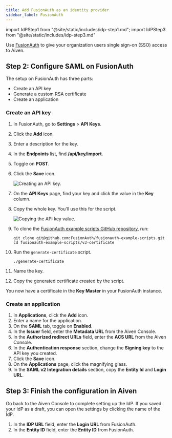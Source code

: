 ```yaml
---
title: Add FusionAuth as an identity provider
sidebar_label: FusionAuth
---
```

<!-- vale off -->
import IdPStep1 from "@site/static/includes/idp-step1.md";
import IdPStep3 from "@site/static/includes/idp-step3.md"

<!-- vale on -->

Use [FusionAuth](https://fusionauth.io/) to give your organization users single sign-on (SSO) access to Aiven.

<IdPStep1/>

## Step 2: Configure SAML on FusionAuth

The setup on FusionAuth has three parts:

- Create an API key
- Generate a custom RSA certificate
- Create an application

### Create an API key

1. In FusionAuth, go to **Settings** > **API Keys**.
1. Click the **Add** icon.
1. Enter a description for the key.
1. In the **Endpoints** list, find **/api/key/import**.
1. Toggle on **POST**.
1. Click the **Save** icon.

    ![Creating an API key.](/images/content/platform/howto/saml/fusionauth/create-api-key.png)

1. On the **API Keys** page, find your key and click the value in the **Key** column.

1. Copy the whole key. You'll use this for the script.

    ![Copying the API key value.](/images/content/platform/howto/saml/fusionauth/grab-api-key.png)

1. To clone the [FusionAuth example scripts GitHub
    repository](https://github.com/FusionAuth/fusionauth-example-scripts), run:

    ```shell
    git clone git@github.com:FusionAuth/fusionauth-example-scripts.git
    cd fusionauth-example-scripts/v3-certificate
    ```

1. Run the `generate-certificate` script.

    ```shell
    ./generate-certificate
    ```

1. Name the key.

1. Copy the generated certificate created by the script.

You now have a certificate in the **Key Master** in your FusionAuth instance.

### Create an application

1. In **Applications**, click the **Add** icon.
1. Enter a name for the application.
1. On the **SAML** tab, toggle on **Enabled**.
1. In the **Issuer** field, enter the **Metadata URL** from the Aiven Console.
1. In the **Authorized redirect URLs** field, enter the **ACS URL** from the Aiven Console.
1. In the **Authentication response** section, change the **Signing key** to the
   API key you created.
1. Click the **Save** icon.
1. On the **Applications** page, click the magnifying glass.
1. In the **SAML v2 Integration details** section,
   copy the **Entity Id** and **Login URL**.

## Step 3: Finish the configuration in Aiven

Go back to the Aiven Console to complete setting up the IdP. If you saved your IdP as a
draft, you can open the settings by clicking the name of the IdP.

1. In the **IDP URL** field, enter the **Login URL** from FusionAuth.
1. In the **Entity ID** field, enter the **Entity ID** from FusionAuth.
<IdPStep3/>
